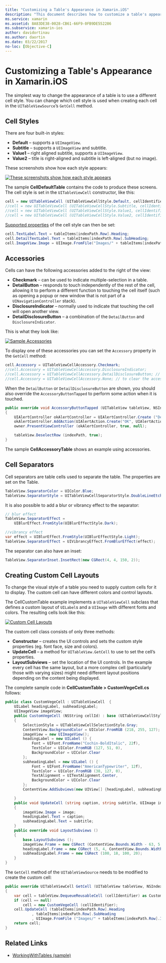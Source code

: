 ```yaml
---
title: "Customizing a Table's Appearance in Xamarin.iOS"
description: "This document describes how to customize a table's appearance in Xamarin.iOS. It discusses cell styles, accessories, cell separators, and custom cell layouts."
ms.service: xamarin
ms.assetid: 8A83DE38-0028-CB61-66F9-0FB9DE552286
ms.subservice: xamarin-ios
author: davidortinau
ms.author: daortin
ms.date: 03/22/2017
no-loc: [Objective-C]
---
```


# Customizing a Table's Appearance in Xamarin.iOS

The simplest way to change the appearance of a table is to use a different
cell style. You can change which cell style is used when creating each cell in
the `UITableViewSource`’s `GetCell` method.

## Cell Styles

There are four built-in styles:

- **Default** – supports a `UIImageView`.
- **Subtitle** – supports a `UIImageView` and subtitle.
- **Value1** – right aligned subtitle, supports a `UIImageView`.
- **Value2** – title is right-aligned and subtitle is left-aligned (but no image).

These screenshots show how each style appears:

 [![These screenshots show how each style appears](customizing-table-appearance-images/image7.png)](customizing-table-appearance-images/image7.png#lightbox)

The sample **CellDefaultTable** contains the code to produce these screens. The
cell style is set in the `UITableViewCell` constructor, like
this:

```csharp
cell = new UITableViewCell (UITableViewCellStyle.Default, cellIdentifier);
//cell = new UITableViewCell (UITableViewCellStyle.Subtitle, cellIdentifier);
//cell = new UITableViewCell (UITableViewCellStyle.Value1, cellIdentifier);
//cell = new UITableViewCell (UITableViewCellStyle.Value2, cellIdentifier);
```

[Supported properties](xref:UIKit.UITableViewCell) of the cell style can then be set:

```csharp
cell.TextLabel.Text = tableItems[indexPath.Row].Heading;
cell.DetailTextLabel.Text = tableItems[indexPath.Row].SubHeading;
cell.ImageView.Image = UIImage.FromFile("Images/" + tableItems[indexPath.Row].ImageName); // don't use for Value2
```

## Accessories

Cells can have the following accessories added to the right of the view:

- **Checkmark** – can be used to indicate multiple-selection in a table.
- **DetailButton** – responds to touch independently of the rest of the cell, allowing it to perform a different function to touching the cell itself (such as opening a popup or new window that is not part of a `UINavigationController` stack).
- **DisclosureIndicator** – normally used to indicate that touching the cell will open another view.
- **DetailDisclosureButton** – a combination of the `DetailButton` and `DisclosureIndicator`.

This is what they look like:

 [![Sample Accessories](customizing-table-appearance-images/image8.png)](customizing-table-appearance-images/image8.png#lightbox)

To display one of these accessories you can set the `Accessory`
property in the `GetCell` method:

```csharp
cell.Accessory = UITableViewCellAccessory.Checkmark;
//cell.Accessory = UITableViewCellAccessory.DisclosureIndicator;
//cell.Accessory = UITableViewCellAccessory.DetailDisclosureButton; // implement AccessoryButtonTapped
//cell.Accessory = UITableViewCellAccessory.None; // to clear the accessory
```

When the `DetailButton` or `DetailDisclosureButton` are shown, you should also
override the `AccessoryButtonTapped` to perform some action when it
is touched.

```csharp
public override void AccessoryButtonTapped (UITableView tableView, NSIndexPath indexPath)
{
    UIAlertController okAlertController = UIAlertController.Create ("DetailDisclosureButton Touched", tableItems[indexPath.Row].Heading, UIAlertControllerStyle.Alert);
    okAlertController.AddAction(UIAlertAction.Create("OK", UIAlertActionStyle.Default, null));
    owner.PresentViewController (okAlertController, true, null);

    tableView.DeselectRow (indexPath, true);
}
```

The sample **CellAccessoryTable** shows an example using accessories.

## Cell Separators

Cell separators are table cells used to separate the table. The properties are set on the Table.

```csharp
TableView.SeparatorColor = UIColor.Blue;
TableView.SeparatorStyle = UITableViewCellSeparatorStyle.DoubleLineEtched;
```

It is also possible to add a blur or vibrancy effect to the separator:

```csharp
// blur effect
TableView.SeparatorEffect =
    UIBlurEffect.FromStyle(UIBlurEffectStyle.Dark);

//vibrancy effect
var effect = UIBlurEffect.FromStyle(UIBlurEffectStyle.Light);
TableView.SeparatorEffect = UIVibrancyEffect.FromBlurEffect(effect);
```

The separator can also have an inset:

```csharp
TableView.SeparatorInset.InsetRect(new CGRect(4, 4, 150, 2));
```

## Creating Custom Cell Layouts

To change the visual style of a table you need to supply custom cells for it
to display. The custom cell can have different colors and control layouts.

The CellCustomTable example implements a `UITableViewCell`
subclass that defines a custom layout of `UILabel`s and a `UIImage` with different fonts and colors. The resulting cells look like this:

 [![Custom Cell Layouts](customizing-table-appearance-images/image9.png)](customizing-table-appearance-images/image9.png#lightbox)

The custom cell class consists of only three methods:

- **Constructor** – creates the UI controls and sets the custom style properties (eg. font face, size and colors).
- **UpdateCell** – a method for  `UITableView.GetCell` to use to set the cell’s properties.
- **LayoutSubviews** – set the location of the UI controls. In the example every cell has the same layout, but a more complex cell (particularly those with varying sizes) might need different layout positions depending on the content being displayed.

The complete sample code in **CellCustomTable > CustomVegeCell.cs** follows:

```csharp
public class CustomVegeCell : UITableViewCell  {
    UILabel headingLabel, subheadingLabel;
    UIImageView imageView;
    public CustomVegeCell (NSString cellId) : base (UITableViewCellStyle.Default, cellId)
    {
        SelectionStyle = UITableViewCellSelectionStyle.Gray;
        ContentView.BackgroundColor = UIColor.FromRGB (218, 255, 127);
        imageView = new UIImageView();
        headingLabel = new UILabel () {
            Font = UIFont.FromName("Cochin-BoldItalic", 22f),
            TextColor = UIColor.FromRGB (127, 51, 0),
            BackgroundColor = UIColor.Clear
        };
        subheadingLabel = new UILabel () {
            Font = UIFont.FromName("AmericanTypewriter", 12f),
            TextColor = UIColor.FromRGB (38, 127, 0),
            TextAlignment = UITextAlignment.Center,
            BackgroundColor = UIColor.Clear
        };
        ContentView.AddSubviews(new UIView[] {headingLabel, subheadingLabel, imageView});

    }
    public void UpdateCell (string caption, string subtitle, UIImage image)
    {
        imageView.Image = image;
        headingLabel.Text = caption;
        subheadingLabel.Text = subtitle;
    }
    public override void LayoutSubviews ()
    {
        base.LayoutSubviews ();
        imageView.Frame = new CGRect (ContentView.Bounds.Width - 63, 5, 33, 33);
        headingLabel.Frame = new CGRect (5, 4, ContentView.Bounds.Width - 63, 25);
        subheadingLabel.Frame = new CGRect (100, 18, 100, 20);
    }
}
```

The `GetCell` method of the `UITableViewSource` needs
to be modified to create the custom cell:

```csharp
public override UITableViewCell GetCell (UITableView tableView, NSIndexPath indexPath)
{
    var cell = tableView.DequeueReusableCell (cellIdentifier) as CustomVegeCell;
    if (cell == null)
        cell = new CustomVegeCell (cellIdentifier);
    cell.UpdateCell (tableItems[indexPath.Row].Heading
            , tableItems[indexPath.Row].SubHeading
            , UIImage.FromFile ("Images/" + tableItems[indexPath.Row].ImageName) );
    return cell;
}
```

## Related Links

- [WorkingWithTables (sample)](/samples/xamarin/ios-samples/workingwithtables)